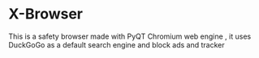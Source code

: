 # X-Browser
This is a safety browser made with PyQT Chromium web engine , it uses DuckGoGo as a default search engine and block ads and tracker
